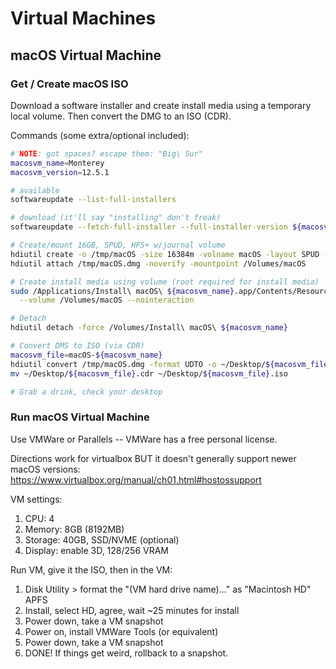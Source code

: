 # Virtual Machines

## macOS Virtual Machine

### Get / Create macOS ISO

Download a software installer and create install media using a temporary local volume. Then convert the DMG to an ISO (CDR).

Commands (some extra/optional included):

```bash
# NOTE: got spaces? escape them: "Big\ Sur"
macosvm_name=Monterey
macosvm_version=12.5.1

# available
softwareupdate --list-full-installers

# download (it'll say "installing" don't freak)
softwareupdate --fetch-full-installer --full-installer-version ${macosvm_version}

# Create/mount 16GB, SPUD, HFS+ w/journal volume
hdiutil create -o /tmp/macOS -size 16384m -volname macOS -layout SPUD -fs HFS+J
hdiutil attach /tmp/macOS.dmg -noverify -mountpoint /Volumes/macOS

# Create install media using volume (root required for install media)
sudo /Applications/Install\ macOS\ ${macosvm_name}.app/Contents/Resources/createinstallmedia \
  --volume /Volumes/macOS --nointeraction

# Detach
hdiutil detach -force /Volumes/Install\ macOS\ ${macosvm_name}

# Convert DMS to ISO (via CDR)
macosvm_file=macOS-${macosvm_name}
hdiutil convert /tmp/macOS.dmg -format UDTO -o ~/Desktop/${macosvm_file}
mv ~/Desktop/${macosvm_file}.cdr ~/Desktop/${macosvm_file}.iso

# Grab a drink, check your desktop
```

### Run macOS Virtual Machine

Use VMWare or Parallels -- VMWare has a free personal license.

Directions work for virtualbox BUT it doesn't generally support newer macOS versions: <https://www.virtualbox.org/manual/ch01.html#hostossupport>

VM settings:

1. CPU: 4
2. Memory: 8GB (8192MB)
3. Storage: 40GB, SSD/NVME (optional)
4. Display: enable 3D, 128/256 VRAM

Run VM, give it the ISO, then in the VM:

1. Disk Utility > format the "(VM hard drive name)..." as "Macintosh HD" APFS
2. Install, select HD, agree, wait ~25 minutes for install
3. Power down, take a VM snapshot
4. Power on, install VMWare Tools (or equivalent)
5. Power down, take a VM snapshot
6. DONE! If things get weird, rollback to a snapshot.
